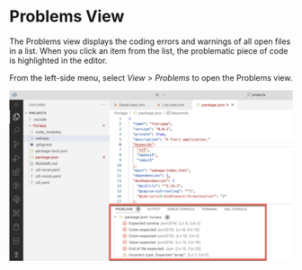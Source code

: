 <!-- loiof5bd850ec2004307a4867286b135f405 -->

# Problems View

The Problems view displays the coding errors and warnings of all open files in a list. When you click an item from the list, the problematic piece of code is highlighted in the editor.

From the left-side menu, select *View* \> *Problems* to open the Problems view.

![Problems View](images/problems_view-_vs_code_a3e5a6f.png)

